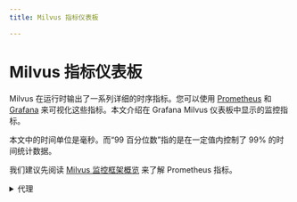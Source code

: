 ```yaml
---
title: Milvus 指标仪表板

---
```


# Milvus 指标仪表板

Milvus 在运行时输出了一系列详细的时序指标。您可以使用 [Prometheus](https://https://prometheus.io/) 和 [Grafana](https://grafana.com/) 来可视化这些指标。本文介绍在 Grafana Milvus 仪表板中显示的监控指标。

本文中的时间单位是毫秒。而“99 百分位数”指的是在一定值内控制了 99% 的时间统计数据。

我们建议先阅读 [Milvus 监控框架概览](monitor_overview.md) 来了解 Prometheus 指标。

<details><summary>代理</summary>

| 面板 | 面板描述 | Prometheus 查询语言 (PromQL) | 使用的 Milvus 指标 | Milvus 指标描述 |
|---|---|---|---|---|
| 搜索向量计数率 | 过去两分钟内每个代理每秒查询的平均向量数。 | ``` sum(increase(milvus_proxy_search_vectors_count{app_kubernetes_io_instance=~"$instance", app_kubernetes_io_name="$app_name", namespace="$namespace"}[2m])/120) by (pod, node_id) ``` | `milvus_proxy_search_vectors_count` | 查询的向量累积数量。 |
| 插入向量计数率 | 过去两分钟内每个代理每秒插入的平均向量数。 | ``` sum(increase(milvus_proxy_insert_vectors_count{app_kubernetes_io_instance=~"$instance", app_kubernetes_io_name="$app_name", namespace="$namespace"}[2m])/120) by (pod, node_id) ``` | `milvus_proxy_insert_vectors_count` | 插入的向量累积数量。 |
| 搜索延迟 | 过去两分钟内每个代理接收搜索和查询请求的平均延迟和 99 百分位数延迟。 | p99:  <br/>  ``` histogram_quantile(0.99, sum by (le, query_type, pod, node_id) (rate(milvus_proxy_sq_latency_bucket{app_kubernetes_io_instance=~"$instance", app_kubernetes_io_name="$app_name", namespace="$namespace"}[2m]))) ```  <br/>  avg:  <br/>  ``` sum(increase(milvus_proxy_sq_latency_sum{app_kubernetes_io_instance=~"$instance", app_kubernetes_io_name="$app_name", namespace="$namespace"}[2m])) by (pod, node_id, query_type) / sum(increase(milvus_proxy_sq_latency_count{app_kubernetes_io_instance=~"$instance", app_kubernetes_io_name="$app_name", namespace="$namespace"}[2m])) by (pod, node_id, query_type) ``` | `milvus_proxy_sq_latency` | 搜索和查询请求的延迟。 |
| 集合搜索延迟 | 过去两分钟内每个代理接收特定集合的搜索和查询请求的平均延迟和 99 百分位数延迟。 | p99: <br/> ```histogram_quantile(0.99, sum by (le, query_type, pod, node_id) (rate(milvus_proxy_collection_sq_latency_bucket{app_kubernetes_io_instance=~"$instance", app_kubernetes_io_name="$app_name", namespace="$namespace", collection_name=~"$collection"}[2m])))``` <br/> avg: <br/> ```sum(increase(milvus_proxy_collection_sq_latency_sum{app_kubernetes_io_instance=~"$instance", app_kubernetes_io_name="$app_name", namespace="$namespace", collection_name=~"$collection"}[2m])) by (pod, node_id, query_type) / sum(increase(milvus_proxy_collection_sq_latency_count{app_kubernetes_io_instance=~"$instance", app_kubernetes_io_name="$app_name", namespace="$namespace", collection_name=~"$collection"}[2m])) by (pod, node_id, query_type)``` | `milvus_proxy_collection_sq_latency_sum` | 特定集合的搜索和查询请求的延迟 |
| 变异延迟 | 过去两分钟内每个代理接收变异请求的平均延迟和 99 百分位数延迟。 | p99: <br/> ```histogram_quantile(0.99, sum by (le, msg_type, pod, node_id) (rate(milvus_proxy_mutation_latency_bucket{app_kubernetes_io_instance=~"$instance", app_kubernetes_io_name="$app_name", namespace="$namespace"}[2m])))``` <br/> avg: <br/> ```sum(increase(milvus_proxy_mutation_latency_sum{app_kubernetes_io_instance=~"$instance", app_kubernetes_io_name="$app_name", namespace="$namespace"